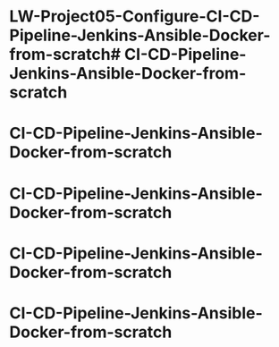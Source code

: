 # LW-Project05-Configure-CI-CD-Pipeline-Jenkins-Ansible-Docker-from-scratch# CI-CD-Pipeline-Jenkins-Ansible-Docker-from-scratch
# CI-CD-Pipeline-Jenkins-Ansible-Docker-from-scratch
# CI-CD-Pipeline-Jenkins-Ansible-Docker-from-scratch
# CI-CD-Pipeline-Jenkins-Ansible-Docker-from-scratch
# CI-CD-Pipeline-Jenkins-Ansible-Docker-from-scratch
